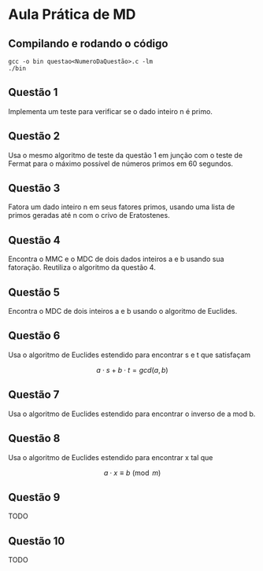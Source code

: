 # Aula Prática de MD

## Compilando e rodando o código

```
gcc -o bin questao<NumeroDaQuestão>.c -lm
./bin
```

## Questão 1

Implementa um teste para verificar se o dado inteiro n é primo.

## Questão 2

Usa o mesmo algoritmo de teste da questão 1 em junção com o teste de Fermat
para o máximo possível de números primos em 60 segundos.

## Questão 3

Fatora um dado inteiro n em seus fatores primos, usando uma lista de primos
geradas até n com o crivo de Eratostenes.

## Questão 4

Encontra o MMC e o MDC de dois dados inteiros a e b usando sua fatoração.
Reutiliza o algoritmo da questão 4.

## Questão 5

Encontra o MDC de dois inteiros a e b usando o algoritmo de Euclides.

## Questão 6

Usa o algoritmo de Euclides estendido para encontrar s e t que satisfaçam

$$a \cdot s + b \cdot t = gcd(a, b)$$

## Questão 7

Usa o algoritmo de Euclides estendido para encontrar o inverso de a mod b.

## Questão 8

Usa o algoritmo de Euclides estendido para encontrar x tal que

$$ a \cdot x \equiv b \pmod{m} $$

## Questão 9

TODO

## Questão 10

TODO
